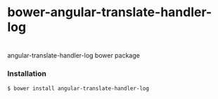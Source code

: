 # bower-angular-translate-handler-log
#
angular-translate-handler-log bower package

### Installation

````
$ bower install angular-translate-handler-log
````
